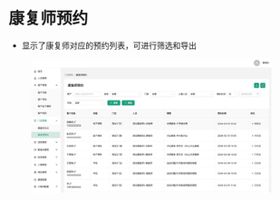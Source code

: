 # 康复师预约

* 显示了康复师对应的预约列表，可进行筛选和导出

<figure><img src="../.gitbook/assets/康复师预约.jpg" alt=""><figcaption></figcaption></figure>

